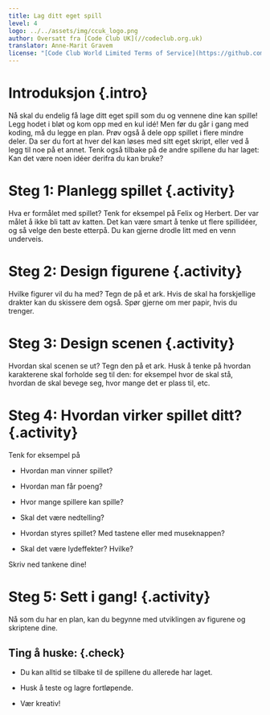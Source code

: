 ```yaml
---
title: Lag ditt eget spill
level: 4
logo: ../../assets/img/ccuk_logo.png
author: Oversatt fra [Code Club UK](//codeclub.org.uk)
translator: Anne-Marit Gravem
license: "[Code Club World Limited Terms of Service](https://github.com/CodeClub/scratch-curriculum/blob/master/LICENSE.md)"
---
```


# Introduksjon {.intro}

Nå skal du endelig få lage ditt eget spill som du og vennene dine kan
spille!  Legg hodet i bløt og kom opp med en kul idé!  Men før du går
i gang med koding, må du legge en plan. Prøv også å dele opp spillet i
flere mindre deler. Da ser du fort at hver del kan løses med sitt eget
skript, eller ved å legg til noe på et annet. Tenk også tilbake på de
andre spillene du har laget: Kan det være noen idéer derifra du kan
bruke?

# Steg 1: Planlegg spillet {.activity}

Hva er formålet med spillet? Tenk for eksempel på Felix og Herbert.
Der var målet å ikke bli tatt av katten. Det kan være smart å tenke ut
flere spillidéer, og så velge den beste etterpå. Du kan gjerne drodle
litt med en venn underveis.

# Steg 2: Design figurene {.activity}

Hvilke figurer vil du ha med? Tegn de på et ark. Hvis de skal ha
forskjellige drakter kan du skissere dem også. Spør gjerne om mer
papir, hvis du trenger.

# Steg 3: Design scenen {.activity}

Hvordan skal scenen se ut? Tegn den på et ark. Husk å tenke på hvordan
karakterene skal forholde seg til den: for eksempel hvor de skal stå,
hvordan de skal bevege seg, hvor mange det er plass til, etc.

# Steg 4: Hvordan virker spillet ditt? {.activity}

Tenk for eksempel på

+ Hvordan man vinner spillet?

+ Hvordan man får poeng?

+ Hvor mange spillere kan spille?

+ Skal det være nedtelling?

+ Hvordan styres spillet? Med tastene eller med museknappen?

+ Skal det være lydeffekter? Hvilke?

Skriv ned tankene dine!

# Steg 5: Sett i gang! {.activity}

Nå som du har en plan, kan du begynne med utviklingen av figurene og
skriptene dine.

## Ting å huske: {.check}

+ Du kan alltid se tilbake til de spillene du allerede har laget.

+ Husk å teste og lagre fortløpende.

+ Vær kreativ!
